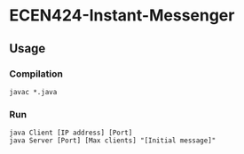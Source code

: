 # ECEN424-Instant-Messenger

## Usage
### Compilation
`javac *.java`
### Run
`java Client [IP address] [Port]`  
`java Server [Port] [Max clients] "[Initial message]"`
